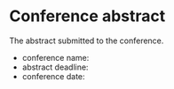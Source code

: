 # Conference abstract
The abstract submitted to the conference.

- conference name:
- abstract deadline: 
- conference date:
